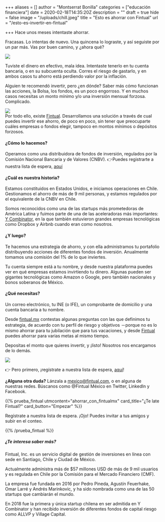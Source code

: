 +++
aliases = []
author = "Montserrat Bonilla"
categories = ["educación financiera"]
date = 2020-02-18T14:35:20Z
description = ""
draft = true
hide = false
image = "/uploads/chill.jpeg"
title = "Esto es ahorrar con Fintual"
url = "/esto-es-invertir-en-fintual"

+++
Hace unos meses intentaste ahorrar.

Fracasas. Lo intentas de nuevo. Una quincena lo lograste, y así seguiste por un par más. Vas por buen camino, y ¿ahora qué?

![](/uploads/harold.png)

Tuviste el dinero en efectivo, mala idea. Intentaste tenerlo en tu cuenta bancaria, o en su subcuenta oculta. Corres el riesgo de gastarlo, y en ambos casos tu ahorro está perdiendo valor por la inflación.

Alguien te recomendó invertir, pero ¿en dónde? Saber más cómo funcionan las acciones, la Bolsa, los fondos, es un poco engorroso. Y en muchos casos necesitas un monto mínimo y/o una inversión mensual forzosa. Complicado.

![](/uploads/calculan2.gif)  
Por todo ello, existe [Fintual](https://fintual.mx/?utm_source=fintual&utm_medium=social&utm_campaign=waiting_list_mx&utm_content=-341). Desarrollamos una solución a través de cual puedes invertir ese ahorro, de poco en poco, sin tener que preocuparte cuáles empresas o fondos elegir, tampoco en montos mínimos o depósitos forzosos.

#### **¿Cómo lo hacemos?**

Operamos como una distribuidora de fondos de inversión, regulados por la Comisión Nacional Bancaria y de Valores (CNBV). 👉Puedes registrarte a nuestra lista de espera, [aquí](https://fintual.mx/?utm_source=fintual&utm_medium=social&utm_campaign=waiting_list_mx&utm_content=-341)

#### **¿Cuál es nuestra historia?**

Estamos constituidos en Estados Unidos, e iniciamos operaciones en Chile. Gestionamos el ahorro de más de 9 mil personas, y estamos regulados por el equivalente de la CNBV en Chile.

Somos reconocidos como una de las startups más prometedoras de América Latina y fuimos parte de una de las aceleradoras más importantes: [Y Combinator](https://www.ycombinator.com/), en la que también estuvieron grandes empresas tecnológicas como Dropbox y Airbnb cuando eran como nosotros.

#### **¿Y luego?**

Te hacemos una estrategia de ahorro, y con ella administramos tu portafolio distribuyendo acciones de diferentes fondos de inversión. Anualmente tomamos una comisión del 1% de lo que inviertes.

Tu cuenta siempre está a tu nombre, y desde nuestra plataforma puedes ver en qué empresas estamos invirtiendo tu dinero. Algunas pueden ser gigantes tecnológicas como Amazon o Google, pero también nacionales y bonos soberanos de México.

#### **¿Qué necesitas?**

Un correo electrónico, tu INE (o IFE), un comprobante de domicilio y una cuenta bancaria a tu nombre.

Desde [fintual.mx](https://fintual.mx/?utm_source=fintual&utm_medium=social&utm_campaign=waiting_list_mx&utm_content=-341) contestas algunas preguntas con las que definimos tu estrategia, de acuerdo con tu perfil de riesgo y objetivos －porque no es lo mismo ahorrar para tu jubilación que para tus vacaciones, y desde [Fintual](https://fintual.mx/?utm_source=fintual&utm_medium=social&utm_campaign=waiting_list_mx&utm_content=-341) puedes ahorrar para varias metas al mismo tiempo.

Depositas el monto que quieres invertir, y ¡listo! Nosotros nos encargamos de lo demás.

![](/uploads/gotcha.gif)

👉 Pero primero, ¡regístrate a nuestra lista de espera, [aquí](https://fintual.mx/?utm_source=fintual&utm_medium=social&utm_campaign=waiting_list_mx&utm_content=-341)!

**¿Alguna otra duda?** Lánzala a [mexico@fintual.com](mailto:mexico@fintual.com), o en alguna de nuestras redes. Búscanos como @Fintual México en Twitter, LinkedIn y Facebook.

{{% prueba_fintual
utmcontent="ahorrar_con_fintualmx"
card_title="¿Te late Fintual?"
card_button="Empezar" %}}

Regístrate a nuestra lista de espera. ¡Ojo! Puedes invitar a tus amigos y subir en el conteo.

{{% /prueba_fintual %}}

##### **¿Te interesa saber más?**

Fintual, Inc. es un servicio digital de gestión de inversiones en línea con sede en Santiago, Chile y Ciudad de México.

Actualmente administra más de $57 millones USD de más de 9 mil usuarios y es regulada en Chile por la Comisión para el Mercado Financiero (CMF).

La empresa fue fundada en 2016 por Pedro Pineda, Agustín Feuerhake, Omar Larré y Andrés Marinkovic, y ha sido nombrada como una de las 50 startups que cambiarán el mundo.

En 2018 fue la primera y única startup chilena en ser admitida en Y Combinator y han recibido inversión de diferentes fondos de capital riesgo como ALLVP y Village Capital.